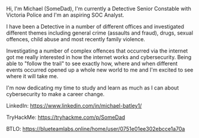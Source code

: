 Hi, I'm Michael (SomeDad), I'm currently a Detective Senior Constable with Victoria Police and I'm an aspiring SOC Analyst. 

I have been a Detective in a number of different offices and investigated different themes including general crime (assaults and fraud), drugs, sexual offences, child abuse and most recently family violence. 

Investigating a number of complex offences that occurred via the internet got me really interested in how the internet works and cybersecurity. Being able to "follow the trail" to see exactly how, where and when different events occurred opened up a whole new world to me and I'm excited to see where it will take me. 

I'm now dedicating my time to study and learn as much as I can about cybersecurity to make a career change. 



LinkedIn: https://www.linkedin.com/in/michael-batley1/

TryHackMe: https://tryhackme.com/p/SomeDad

BTLO: https://blueteamlabs.online/home/user/0751e01ee302ebcce1a70a
